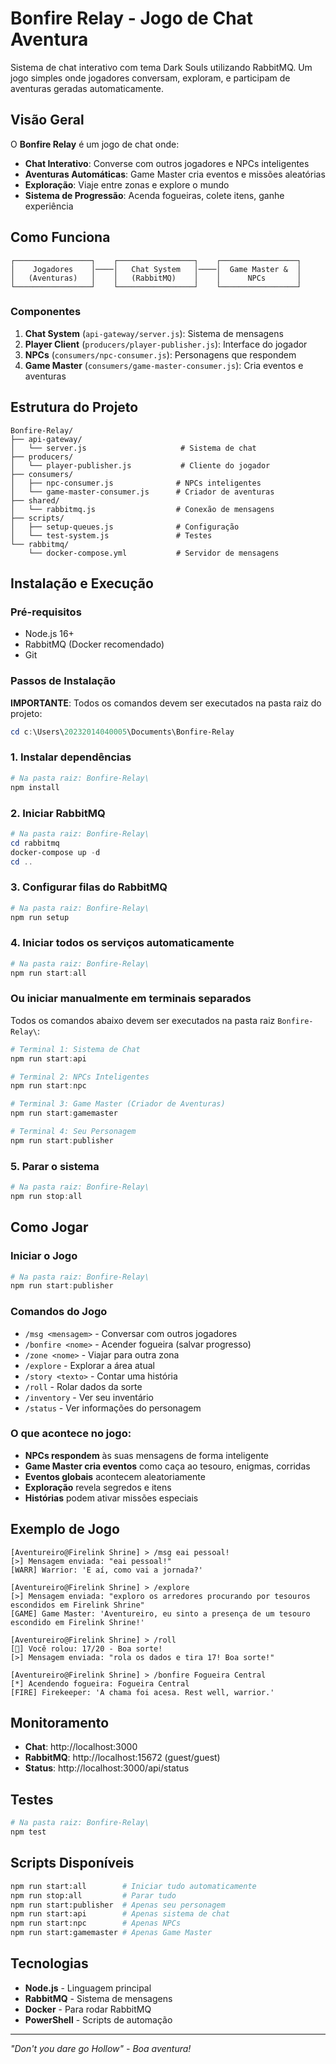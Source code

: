# Bonfire Relay - Jogo de Chat Aventura

Sistema de chat interativo com tema Dark Souls utilizando RabbitMQ. Um jogo simples onde jogadores conversam, exploram, e participam de aventuras geradas automaticamente.

## Visão Geral

O **Bonfire Relay** é um jogo de chat onde:

- **Chat Interativo**: Converse com outros jogadores e NPCs inteligentes
- **Aventuras Automáticas**: Game Master cria eventos e missões aleatórias
- **Exploração**: Viaje entre zonas e explore o mundo
- **Sistema de Progressão**: Acenda fogueiras, colete itens, ganhe experiência

## Como Funciona

```
┌─────────────────┐    ┌─────────────────┐    ┌─────────────────┐
│    Jogadores    │────│   Chat System   │────│  Game Master &  │
│   (Aventuras)   │    │   (RabbitMQ)    │    │      NPCs       │
└─────────────────┘    └─────────────────┘    └─────────────────┘
```

### Componentes

1. **Chat System** (`api-gateway/server.js`): Sistema de mensagens
2. **Player Client** (`producers/player-publisher.js`): Interface do jogador
3. **NPCs** (`consumers/npc-consumer.js`): Personagens que respondem
4. **Game Master** (`consumers/game-master-consumer.js`): Cria eventos e aventuras

## Estrutura do Projeto

```
Bonfire-Relay/
├── api-gateway/
│   └── server.js                     # Sistema de chat
├── producers/
│   └── player-publisher.js           # Cliente do jogador
├── consumers/
│   ├── npc-consumer.js              # NPCs inteligentes
│   └── game-master-consumer.js      # Criador de aventuras
├── shared/
│   └── rabbitmq.js                  # Conexão de mensagens
├── scripts/
│   ├── setup-queues.js              # Configuração
│   └── test-system.js               # Testes
└── rabbitmq/
    └── docker-compose.yml           # Servidor de mensagens
```

## Instalação e Execução

### Pré-requisitos
- Node.js 16+
- RabbitMQ (Docker recomendado)
- Git

### Passos de Instalação

**IMPORTANTE**: Todos os comandos devem ser executados na pasta raiz do projeto:
```powershell
cd c:\Users\20232014040005\Documents\Bonfire-Relay
```

### 1. Instalar dependências
```powershell
# Na pasta raiz: Bonfire-Relay\
npm install
```

### 2. Iniciar RabbitMQ
```powershell
# Na pasta raiz: Bonfire-Relay\
cd rabbitmq
docker-compose up -d
cd ..
```

### 3. Configurar filas do RabbitMQ
```powershell
# Na pasta raiz: Bonfire-Relay\
npm run setup
```

### 4. Iniciar todos os serviços automaticamente
```powershell
# Na pasta raiz: Bonfire-Relay\
npm run start:all
```

### Ou iniciar manualmente em terminais separados

Todos os comandos abaixo devem ser executados na pasta raiz `Bonfire-Relay\`:

```powershell
# Terminal 1: Sistema de Chat
npm run start:api

# Terminal 2: NPCs Inteligentes  
npm run start:npc

# Terminal 3: Game Master (Criador de Aventuras)
npm run start:gamemaster

# Terminal 4: Seu Personagem
npm run start:publisher
```

### 5. Parar o sistema
```powershell
# Na pasta raiz: Bonfire-Relay\
npm run stop:all
```

## Como Jogar

### Iniciar o Jogo
```powershell
# Na pasta raiz: Bonfire-Relay\
npm run start:publisher
```

### Comandos do Jogo
- `/msg <mensagem>` - Conversar com outros jogadores
- `/bonfire <nome>` - Acender fogueira (salvar progresso)  
- `/zone <nome>` - Viajar para outra zona
- `/explore` - Explorar a área atual
- `/story <texto>` - Contar uma história
- `/roll` - Rolar dados da sorte
- `/inventory` - Ver seu inventário
- `/status` - Ver informações do personagem

### O que acontece no jogo:
- **NPCs respondem** às suas mensagens de forma inteligente
- **Game Master cria eventos** como caça ao tesouro, enigmas, corridas
- **Eventos globais** acontecem aleatoriamente 
- **Exploração** revela segredos e itens
- **Histórias** podem ativar missões especiais

## Exemplo de Jogo

```
[Aventureiro@Firelink Shrine] > /msg eai pessoal!
[>] Mensagem enviada: "eai pessoal!"
[WARR] Warrior: 'E aí, como vai a jornada?'

[Aventureiro@Firelink Shrine] > /explore
[>] Mensagem enviada: "exploro os arredores procurando por tesouros escondidos em Firelink Shrine"
[GAME] Game Master: 'Aventureiro, eu sinto a presença de um tesouro escondido em Firelink Shrine!'

[Aventureiro@Firelink Shrine] > /roll
[🎲] Você rolou: 17/20 - Boa sorte!
[>] Mensagem enviada: "rola os dados e tira 17! Boa sorte!"

[Aventureiro@Firelink Shrine] > /bonfire Fogueira Central
[*] Acendendo fogueira: Fogueira Central
[FIRE] Firekeeper: 'A chama foi acesa. Rest well, warrior.'
```

## Monitoramento

- **Chat**: http://localhost:3000
- **RabbitMQ**: http://localhost:15672 (guest/guest)
- **Status**: http://localhost:3000/api/status

## Testes

```powershell
# Na pasta raiz: Bonfire-Relay\
npm test
```

## Scripts Disponíveis

```bash
npm run start:all        # Iniciar tudo automaticamente
npm run stop:all         # Parar tudo
npm run start:publisher  # Apenas seu personagem
npm run start:api        # Apenas sistema de chat
npm run start:npc        # Apenas NPCs
npm run start:gamemaster # Apenas Game Master
```

## Tecnologias

- **Node.js** - Linguagem principal
- **RabbitMQ** - Sistema de mensagens
- **Docker** - Para rodar RabbitMQ
- **PowerShell** - Scripts de automação

---

*"Don't you dare go Hollow" - Boa aventura!*
